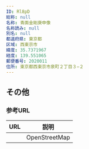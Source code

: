 ```yaml
---
ID: Rl8pD
総称: null
名称: 青面金剛庚申像
名称読み: null
別名: null
都道府県: 東京都
区域: 西東京市
緯度: 35.7371967
経度: 139.551065
郵便番号: 2020011
住所: 東京都西東京市泉町２丁目３−２
---
```


## その他

### 参考URL

| URL | 説明          |
| --- | ------------- |
|     | OpenStreetMap |
